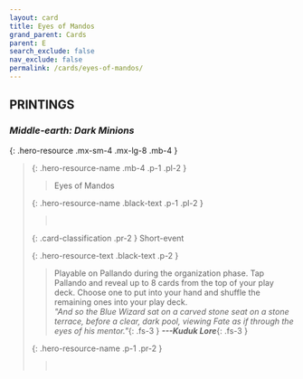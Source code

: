```yaml
---
layout: card
title: Eyes of Mandos
grand_parent: Cards
parent: E
search_exclude: false
nav_exclude: false
permalink: /cards/eyes-of-mandos/
---
```


## PRINTINGS


### _Middle-earth: Dark Minions_

{: .hero-resource .mx-sm-4 .mx-lg-8 .mb-4 }
> {: .hero-resource-name .mb-4 .p-1 .pl-2 }
> > <div class="card-mp"></div>
> > <div class="card-name">Eyes of Mandos</div>
>
> {: .hero-resource-name .black-text .p-1 .pl-2 }
> > &nbsp;
>
> {: .card-classification .pr-2 }
> Short-event
>
> {: .hero-resource-text .black-text .p-2 }
> > Playable on Pallando during the organization phase. Tap Pallando and reveal up to 8 cards from the top of your play deck. Choose one to put into your hand and shuffle the remaining ones into your play deck. <br>_"And so the Blue Wizard sat on a carved stone seat on a stone terrace, before a clear, dark pool, viewing Fate as if through the eyes of his mentor."_{: .fs-3 } ***---&#65279;Kuduk Lore***{: .fs-3 }  
> 
> {: .hero-resource-name .p-1 .pr-2 }
> > <div class="card-shield"></div>
> > <div class="card-corruption">&nbsp;</div>
